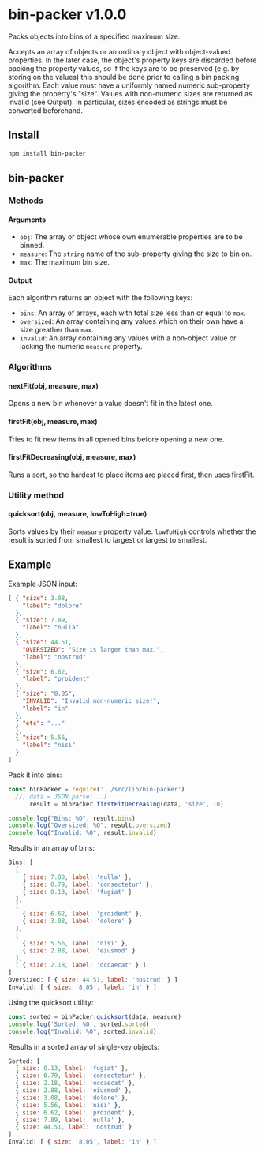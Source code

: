 # bin-packer v1.0.0

Packs objects into bins of a specified maximum size.

Accepts an array of objects or an ordinary object with object-valued properties. In the later case, the object's property keys are discarded before packing the property values, so if the keys are to be preserved (e.g. by storing on the values) this should be done prior to calling a bin packing algorithm.
Each value must have a uniformly named numeric sub-property giving the property's "size". Values with non-numeric sizes are returned as invalid (see Output). In particular, sizes encoded as strings must be converted beforehand.

## Install

```bash
npm install bin-packer
```

## bin-packer

### Methods

#### Arguments
- `obj`: The array or object whose own enumerable properties are to be binned.
- `measure`: The `string` name of the sub-property giving the size to bin on.
- `max`: The maximum bin size.

#### Output
Each algorithm returns an object with the following keys:
- `bins`: An array of arrays, each with total size less than or equal to `max`.
- `oversized`: An array containing any values which on their own have a size greather than `max`.
- `invalid`: An array containing any values with a non-object value or lacking the numeric `measure` property.

### Algorithms

#### nextFit(obj, measure, max)
Opens a new bin whenever a value doesn't fit in the latest one.

#### firstFit(obj, measure, max)
Tries to fit new items in all opened bins before opening a new one.

#### firstFitDecreasing(obj, measure, max)
Runs a sort, so the hardest to place items are placed first, then uses firstFit.

### Utility method

#### quicksort(obj, measure, lowToHigh=true)
Sorts values by their `measure` property value. `lowToHigh` controls whether the result is sorted from smallest to largest or largest to smallest.


## Example
Example JSON input:
```json
[ { "size": 3.08,
    "label": "dolore"
  },
  { "size": 7.89,
    "label": "nulla"
  },
  { "size": 44.51,
    "OVERSIZED": "Size is larger than max.",
    "label": "nostrud"
  },
  { "size": 6.62,
    "label": "proident"
  },
  { "size": "8.05",
    "INVALID": "Invalid non-numeric size!",
    "label": "in"
  },
  { "etc": "..."
  },
  { "size": 5.56,
    "label": "nisi"
  }
]
```
Pack it into bins:
```js
const binPacker = require('../src/lib/bin-packer')
  //, data = JSON.parse(...)
    , result = binPacker.firstFitDecreasing(data, 'size', 10)

console.log("Bins: %O", result.bins)
console.log("Oversized: %O", result.oversized)
console.log("Invalid: %O", result.invalid)
```
Results in an array of bins:
```js
Bins: [
  [
    { size: 7.89, label: 'nulla' },
    { size: 0.79, label: 'consectetur' },
    { size: 0.13, label: 'fugiat' }
  ],
  [
    { size: 6.62, label: 'proident' },
    { size: 3.08, label: 'dolore' }
  ],
  [
    { size: 5.56, label: 'nisi' },
    { size: 2.88, label: 'eiusmod' }
  ],
  [ { size: 2.18, label: 'occaecat' } ]
]
Oversized: [ { size: 44.51, label: 'nostrud' } ]
Invalid: [ { size: '8.05', label: 'in' } ]
```

Using the quicksort utility:
```js
const sorted = binPacker.quicksort(data, measure)
console.log('Sorted: %O', sorted.sorted)
console.log("Invalid: %O", sorted.invalid)
```
Results in a sorted array of single-key objects:
```js
Sorted: [
  { size: 0.13, label: 'fugiat' },
  { size: 0.79, label: 'consectetur' },
  { size: 2.18, label: 'occaecat' },
  { size: 2.88, label: 'eiusmod' },
  { size: 3.08, label: 'dolore' },
  { size: 5.56, label: 'nisi' },
  { size: 6.62, label: 'proident' },
  { size: 7.89, label: 'nulla' },
  { size: 44.51, label: 'nostrud' }
]
Invalid: [ { size: '8.05', label: 'in' } ]
```
